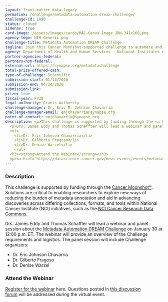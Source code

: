 ```yaml
---
layout: front-matter-data-legacy
permalink: /challenge/metadata-automation-dream-challenge/
challenge-id: 1090
status: closed
sidenav: true
card-image: /assets/images/cards/MAC-Canva-Image_JRN-341x160.png
agency-logo: NIH-Generic.png
challenge-title: Metadata Automation DREAM Challenge
tagline: Join this Cancer Moonshot-supported challenge to automate and harmonize the metadata annotation of structured data.
agency: Department of Health and Human Services - National Institutes of Health
partner-agencies-federal:
partners-non-federal:
external-url: https://synapse.org/metadatachallenge
total-prize-offered-cash:
type-of-challenge: Scientific
submission-start: 01/14/2020
submission-end: 04/24/2020
submission-link: 
prize: true
fiscal-year: FY20
legal-authority: Grants Authority
challenge-manager: Dr. Eric M. Johnson Chavarria
challenge-manager-email: emjchavarria@synapse.org
point-of-contact: emjchavarria@synapse.org
description: <p>This challenge is supported by funding through the <a href="https://www.cancer.gov/research/key-initiatives/moonshot-cancer-initiative" target="_blank" rel="noopener">Cancer Moonshot℠</a>. Solutions are critical to enabling researchers to explore new ways of reducing the burden of metadata annotation and aid in advancing discoveries across differing collections, formats, and tools within National Cancer Institute (NCI) initiatives, such as the <a href="https://datascience.cancer.gov/data-commons" target="_blank" rel="noopener">NCI Cancer Research Data Commons</a>.</p>
  <p>Drs. James Eddy and Thomas Schaffter will lead a webinar and panel session about the <a href="https://www.synapse.org/#!Synapse:syn18065891/wiki/588180" target="_blank" rel="noopener">Metadata Automation DREAM Challenge</a> on January 30 at 12:00 p.m. ET. The webinar will provide an overview of the Challenge requirements and logistics. The panel session will include Challenge organizers:</p>
  <ul>
    <li>Dr. Eric Johnson Chavarria</li>
    <li>Dr. Gilberto Fragoso</li>
    <li>Dr. Denise Warzel</li>
    </ul>
  <h3><strong>Attend the Webinar</strong></h3>
  <p><a href="https://datascience.cancer.gov/news-events/events/metadata-automation-dream-challenge-webinar" target="_blank" rel="noopener">Register for the webinar</a> here. Questions posted in <a href="https://www.synapse.org/#!Synapse:syn18065891/discussion/default" target="_blank" rel="noopener">this discussion forum</a> will be addressed during the virtual event.</p>
---
```




<!-- Description start -->
### Description


<p>This challenge is supported by funding through the <a href="https://www.cancer.gov/research/key-initiatives/moonshot-cancer-initiative" target="_blank" rel="noopener">Cancer Moonshot℠</a>. Solutions are critical to enabling researchers to explore new ways of reducing the burden of metadata annotation and aid in advancing discoveries across differing collections, formats, and tools within National Cancer Institute (NCI) initiatives, such as the <a href="https://datascience.cancer.gov/data-commons" target="_blank" rel="noopener">NCI Cancer Research Data Commons</a>.</p>
<p>Drs. James Eddy and Thomas Schaffter will lead a webinar and panel session about the <a href="https://www.synapse.org/#!Synapse:syn18065891/wiki/588180" target="_blank" rel="noopener">Metadata Automation DREAM Challenge</a> on January 30 at 12:00 p.m. ET. The webinar will provide an overview of the Challenge requirements and logistics. The panel session will include Challenge organizers:</p>
<ul>
  <li>Dr. Eric Johnson Chavarria</li>
  <li>Dr. Gilberto Fragoso</li>
  <li>Dr. Denise Warzel</li>
  </ul>
<h3><strong>Attend the Webinar</strong></h3>
<p><a href="https://datascience.cancer.gov/news-events/events/metadata-automation-dream-challenge-webinar" target="_blank" rel="noopener">Register for the webinar</a> here. Questions posted in <a href="https://www.synapse.org/#!Synapse:syn18065891/discussion/default" target="_blank" rel="noopener">this discussion forum</a> will be addressed during the virtual event.</p>
